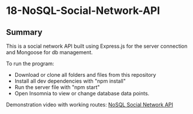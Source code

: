 # 18-NoSQL-Social-Network-API


## Summary

This is a social network API built using Express.js for the server connection and Mongoose for db management.

To run the program:

* Download or clone all folders and files from this repository
* Install all dev dependencies with "npm install"
* Run the server file with "npm start"
* Open Insomnia to view or change database data points.

Demonstration video with working routes: [NoSQL Social Network API](https://drive.google.com/file/d/1hujMjfvAbBpVSmudDkWn1JoZCzelSa71/view)